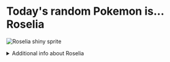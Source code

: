 # Today's random Pokemon is... Roselia

![Roselia shiny sprite](https://raw.githubusercontent.com/PokeAPI/sprites/master/sprites/pokemon/shiny/315.png)

<details>
<summary>Additional info about Roselia</summary>

| srpite type | image |
|------|------|
| back_default | ![Roselia back_default sprite](https://raw.githubusercontent.com/PokeAPI/sprites/master/sprites/pokemon/back/315.png) |
| back_female | ![Roselia back_female sprite](https://raw.githubusercontent.com/PokeAPI/sprites/master/sprites/pokemon/back/female/315.png) |
| back_shiny | ![Roselia back_shiny sprite](https://raw.githubusercontent.com/PokeAPI/sprites/master/sprites/pokemon/back/shiny/315.png) |
| back_shiny_female | ![Roselia back_shiny_female sprite](https://raw.githubusercontent.com/PokeAPI/sprites/master/sprites/pokemon/back/shiny/female/315.png) |
| front_default | ![Roselia front_default sprite](https://raw.githubusercontent.com/PokeAPI/sprites/master/sprites/pokemon/315.png) |
| front_female | ![Roselia front_female sprite](https://raw.githubusercontent.com/PokeAPI/sprites/master/sprites/pokemon/female/315.png) |
| front_shiny_female | ![Roselia front_shiny_female sprite](https://raw.githubusercontent.com/PokeAPI/sprites/master/sprites/pokemon/shiny/female/315.png) | </details>